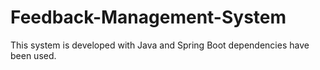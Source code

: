 # Feedback-Management-System
This system is developed with Java and Spring Boot dependencies have been used.
